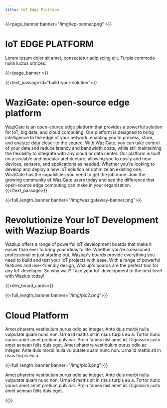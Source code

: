 ```yaml
---
title: IoT Edge Platform
---
```


{{<page_banner banner="/img/iep-banner.png" >}}

# IoT EDGE PLATFORM

Lorem ipsum dolor sit amet, consectetur adipiscing elit. Turpis commodo nulla luctus ultrices.

{{</page_banner >}}

{{<text_passage id="build-your-solution">}}
# WaziGate: open-source edge platform
WaziGate is an open-source edge platform that provides a powerful solution for IoT, big data, and cloud computing. Our platform is designed to bring intelligence to the edge of your network, enabling you to process, store, and analyze data closer to the source. With WaziGate, you can take control of your data and reduce latency and bandwidth costs, while still maintaining the flexibility to integrate with any cloud or data center. Our platform is built on a scalable and modular architecture, allowing you to easily add new devices, sensors, and applications as needed. Whether you're looking to develop and deploy a new IoT solution or optimize an existing one, WaziGate has the capabilities you need to get the job done. Join the growing community of WaziGate users today and see the difference that open-source edge computing can make in your organization. 
{{</text_passage>}}

{{<full_length_banner banner="/img/wazigateway-banner.png">}}


# Revolutionize Your IoT Development with Waziup Boards
Waziup offers a range of powerful IoT development boards that make it easier than ever to bring your ideas to life. Whether you're a seasoned professional or just starting out, Waziup's boards provide everything you need to build and test your IoT projects with ease. With a range of powerful features and user-friendly design, Waziup's boards are the perfect tool for any IoT developer. So why wait? Take your IoT development to the next level with Waziup today!

{{<dev_board_cards>}}

{{<full_length_banner banner="/img/pic2.png">}}


# Cloud Platform
Amet pharetra vestibulum purus odio ac integer. Ante duis morbi nulla vulputate quam nunc non. Urna id mattis sit in risus turpis eu a. Tortor nunc varius amet amet pretium pulvinar. Proin fames nisl amet id. Dignissim justo amet aenean felis duis eget. Amet pharetra vestibulum purus odio ac integer. Ante duis morbi nulla vulputate quam nunc non. Urna id mattis sit in risus turpis eu a.


{{<full_length_banner banner="/img/pic3.png">}}


Amet pharetra vestibulum purus odio ac integer. Ante duis morbi nulla vulputate quam nunc non. Urna id mattis sit in risus turpis eu a. Tortor nunc varius amet amet pretium pulvinar. Proin fames nisl amet id. Dignissim justo amet aenean felis duis eget. 


{{<slider>}}